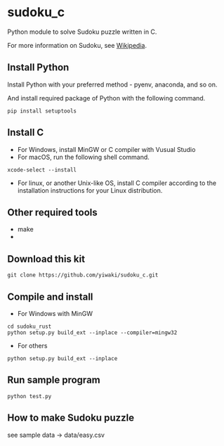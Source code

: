 # sudoku_c

Python module to solve Sudoku puzzle written in C.

For more information on Sudoku, see [Wikipedia](https://en.wikipedia.org/wiki/Sudoku).

## Install Python
Install Python with your preferred method - pyenv, anaconda, and so on.

And install required package of Python with the following command.
```
pip install setuptools
```

## Install C
- For Windows, install MinGW or C compiler with Vusual Studio
- For macOS, run the following shell command.
```
xcode-select --install
```
- For linux, or another Unix-like OS, install C compiler according to the installation instructions for your Linux distribution.

## Other required tools
- make
- 

## Download this kit
```
git clone https://github.com/yiwaki/sudoku_c.git
```

## Compile and install
- For Windows with MinGW
```
cd sudoku_rust
python setup.py build_ext --inplace --compiler=mingw32
```
- For others
```
python setup.py build_ext --inplace
```

## Run sample program
```
python test.py
```

## How to make Sudoku puzzle
see sample data -> data/easy.csv

